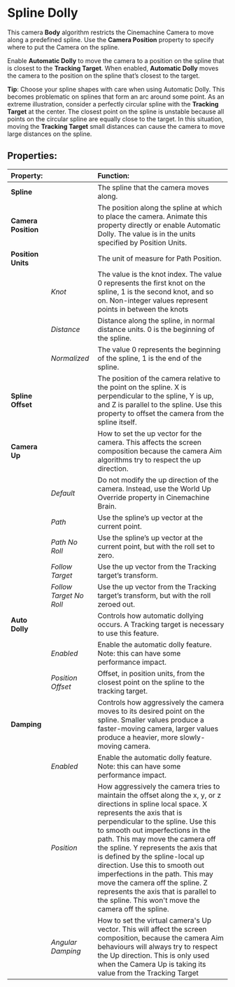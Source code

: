 # Spline Dolly

This camera __Body__ algorithm restricts the Cinemachine Camera to move along a predefined spline. Use the __Camera Position__ property to specify where to put the Camera on the spline.

Enable __Automatic Dolly__ to move the camera to a position on the spline that is closest to the __Tracking Target__. When enabled, __Automatic Dolly__ moves the camera to the position on the spline that’s closest to the target.

**Tip**: Choose your spline shapes with care when using Automatic Dolly. This becomes problematic on splines that form an arc around some point.  As an extreme illustration, consider a perfectly circular spline with the __Tracking Target__ at the center. The closest point on the spline is unstable because all points on the circular spline are equally close to the target. In this situation, moving the __Tracking Target__ small distances can cause the camera to move large distances on the spline.

## Properties:

| **Property:** || **Function:** |
|:---|:---|:---|
| __Spline__ || The spline that the camera moves along.  |
| __Camera Position__ || The position along the spline at which to place the camera. Animate this property directly or enable Automatic Dolly. The value is in the units specified by Position Units. |
| __Position Units__ || The unit of measure for Path Position.  |
| | _Knot_ | The value is the knot index. The value 0 represents the first knot on the spline, 1 is the second knot, and so on. Non-integer values represent points in between the knots |
| | _Distance_ | Distance along the spline, in normal distance units. 0 is the beginning of the spline. |
| | _Normalized_ | The value 0 represents the beginning of the spline, 1 is the end of the spline. |
| __Spline Offset__ || The position of the camera relative to the point on the spline. X is perpendicular to the spline, Y is up, and Z is parallel to the spline. Use this property to offset the camera from the spline itself. |
| __Camera Up__ || How to set the up vector for the camera. This affects the screen composition because the camera Aim algorithms try to respect the up direction. |
| | _Default_ | Do not modify the up direction of the camera. Instead, use the World Up Override property in Cinemachine Brain. |
| | _Path_ | Use the spline’s up vector at the current point. |
| | _Path No Roll_ | Use the spline’s up vector at the current point, but with the roll set to zero. |
| | _Follow Target_ | Use the up vector from the Tracking target’s transform. |
| | _Follow Target No Roll_ | Use the up vector from the Tracking target’s transform, but with the roll zeroed out. |
| __Auto Dolly__ || Controls how automatic dollying occurs. A Tracking target is necessary to use this feature. |
| | _Enabled_ | Enable the automatic dolly feature. Note: this can have some performance impact. |
| | _Position Offset_ | Offset, in position units, from the closest point on the spline to the tracking target. |
| __Damping__ || Controls how aggressively the camera moves to its desired point on the spline.  Smaller values produce a faster-moving camera, larger values produce a heavier, more slowly-moving camera. |
| | _Enabled_ | Enable the automatic dolly feature. Note: this can have some performance impact. |
| | _Position_ | How aggressively the camera tries to maintain the offset along the x, y, or z directions in spline local space. X represents the axis that is perpendicular to the spline. Use this to smooth out imperfections in the path. This may move the camera off the spline. Y represents the axis that is defined by the spline-local up direction. Use this to smooth out imperfections in the path. This may move the camera off the spline. Z represents the axis that is parallel to the spline. This won't move the camera off the spline. |
| | _Angular Damping_ | How to set the virtual camera's Up vector.  This will affect the screen composition, because the camera Aim behaviours will always try to respect the Up direction.  This is only used when the Camera Up is taking its value from the Tracking Target |
